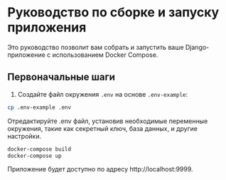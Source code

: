 # Руководство по сборке и запуску приложения

Это руководство позволит вам собрать и запустить ваше Django-приложение с использованием Docker Compose.

## Первоначальные шаги

1. Создайте файл окружения `.env` на основе `.env-example`:

```bash
cp .env-example .env
```
Отредактируйте .env файл, установив необходимые переменные окружения, такие как секретный ключ, база данных, и другие настройки.

```bash
docker-compose build
docker-compose up
```

Приложение будет доступно по адресу http://localhost:9999.

